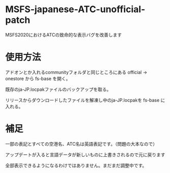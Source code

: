 # MSFS-japanese-ATC-unofficial-patch
MSFS2020におけるATCの致命的な表示バグを改善します
# 使用方法
アドオンとか入れるcommunityフォルダと同じところにある official → onestore から fs-base を開く。

既存のja-JP.locpakファイルのバックアップを取る。

リリースからダウンロードしたファイルを解凍し中のja-JP.locpakを fs-base に入れる。
# 補足
一部の表記とすべての空港名、ATC名は英語表記です。（問題の大本なので）

アップデートが入ると言語データが新しいものに上書きされるので元に戻ります

全部表示できるようになるわけではありません。まだまだ調整中です。

